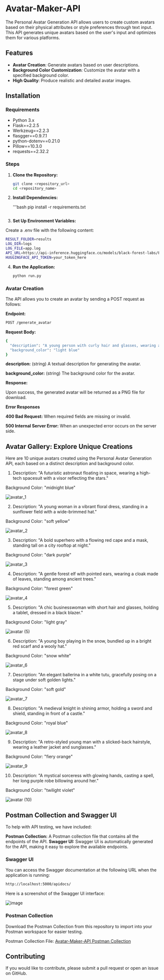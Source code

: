 # Avatar-Maker-API

The Personal Avatar Generation API allows users to create custom avatars based on their physical attributes or style preferences through text input. This API generates unique avatars based on the user's input and optimizes them for various platforms.

## Features

- **Avatar Creation**: Generate avatars based on user descriptions.
- **Background Color Customization**: Customize the avatar with a specified background color.
- **High Quality**: Produce realistic and detailed avatar images.

## Installation

### Requirements

- Python 3.x
- Flask==2.2.5
- Werkzeug==2.2.3
- flasgger==0.9.7.1
- python-dotenv==0.21.0
- Pillow==10.3.0
- requests==2.32.2

### Steps

1. **Clone the Repository:**

   ```bash
   git clone <repository_url>
   cd <repository_name>
   ```

2. **Install Dependencies:**

   '''bash
   pip install -r requirements.txt
   ```

3. **Set Up Environment Variables:**

Create a .env file with the following content:

   ```bash
   RESULT_FOLDER=results
   LOG_DIR=logs
   LOG_FILE=app.log
   API_URL=https://api-inference.huggingface.co/models/black-forest-labs/FLUX.1-dev
   HUGGINGFACE_API_TOKEN=your_token_here
   ```

4. **Run the Application:**

   ```bash
   python run.py
   ```

### Avatar Creation

The API allows you to create an avatar by sending a POST request as follows:

**Endpoint:**
   ```bash
   POST /generate_avatar
   ```

**Request Body:**
   ```bash
   {
     "description": "A young person with curly hair and glasses, wearing a blue jacket.",
     "background_color": "light blue"
   }
   ```

**description:** (string) A textual description for generating the avatar.

**background_color:** (string) The background color for the avatar.

**Response:**

Upon success, the generated avatar will be returned as a PNG file for download.

**Error Responses**

**400 Bad Request:** When required fields are missing or invalid.

**500 Internal Server Error:** When an unexpected error occurs on the server side.

## Avatar Gallery: Explore Unique Creations

Here are 10 unique avatars created using the Personal Avatar Generation API, each based on a distinct description and background color.

1. Description: "A futuristic astronaut floating in space, wearing a high-tech spacesuit with a visor reflecting the stars."

Background Color: "midnight blue"

![avatar_1](https://github.com/user-attachments/assets/be6d73e3-270a-46a7-b846-b5f47a32d290)



2. Description: "A young woman in a vibrant floral dress, standing in a sunflower field with a wide-brimmed hat."

Background Color: "soft yellow"

![avatar_2](https://github.com/user-attachments/assets/2fed81e0-2bf7-4c48-a693-ce7f43f37755)



3. Description: "A bold superhero with a flowing red cape and a mask, standing tall on a city rooftop at night."

Background Color: "dark purple"

![avatar_3](https://github.com/user-attachments/assets/25414605-f0a5-4389-87b2-ce2ac3dc52eb)



4. Description: "A gentle forest elf with pointed ears, wearing a cloak made of leaves, standing among ancient trees."

Background Color: "forest green"

![avatar_4](https://github.com/user-attachments/assets/8cd452cb-a24b-4fab-bede-24953755b061)



5. Description: "A chic businesswoman with short hair and glasses, holding a tablet, dressed in a black blazer."

Background Color: "light gray"

![avatar (5)](https://github.com/user-attachments/assets/977dc4fe-cf62-4811-be56-c5a75968c13b)



6. Description: "A young boy playing in the snow, bundled up in a bright red scarf and a wooly hat."

Background Color: "snow white"

![avatar_6](https://github.com/user-attachments/assets/3ff60b18-444b-4bc6-8845-3c3cd1aeb542)



7. Description: "An elegant ballerina in a white tutu, gracefully posing on a stage under soft golden lights."

Background Color: "soft gold"

![avatar_7](https://github.com/user-attachments/assets/cd22504c-4ea4-4e8d-bb2c-eeeefa5c7568)



8. Description: "A medieval knight in shining armor, holding a sword and shield, standing in front of a castle."

Background Color: "royal blue"

![avatar_8](https://github.com/user-attachments/assets/c79047af-8d84-46ae-9ef6-1dc44582e6ef)



9. Description: "A retro-styled young man with a slicked-back hairstyle, wearing a leather jacket and sunglasses."

Background Color: "fiery orange"

![avatar_9](https://github.com/user-attachments/assets/fb026941-175e-4e6f-8336-dffcde5279e3)



10. Description: "A mystical sorceress with glowing hands, casting a spell, her long purple robe billowing around her."

Background Color: "twilight violet"

![avatar (10)](https://github.com/user-attachments/assets/7a280338-0ece-4717-b4eb-e30577348ffe)

## Postman Collection and Swagger UI

To help with API testing, we have included:

**Postman Collection:** A Postman collection file that contains all the endpoints of the API.
**Swagger UI:** Swagger UI is automatically generated for the API, making it easy to explore the available endpoints.

### Swagger UI
You can access the Swagger documentation at the following URL when the application is running:

   ```bash
   http://localhost:5000/apidocs/
   ```

Here is a screenshot of the Swagger UI interface:

![image](https://github.com/user-attachments/assets/c7c0d2e7-7a7e-47e2-9c23-d49826f77a39)


### Postman Collection
Download the Postman Collection from this repository to import into your Postman workspace for easier testing.

Postman Collection File: [Avatar-Maker-API Postman Collection](postman/Avatar-Maker-API.postman_collection.json)

## Contributing
If you would like to contribute, please submit a pull request or open an issue on GitHub.
